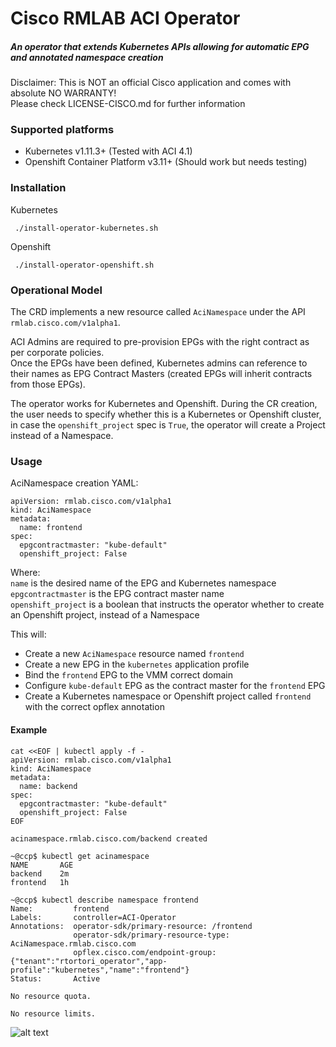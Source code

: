 # Cisco RMLAB ACI Operator
##### An operator that extends Kubernetes APIs allowing for automatic EPG and annotated namespace creation<br>
Disclaimer: This is NOT an official Cisco application and comes with absolute NO WARRANTY! <br>Please check LICENSE-CISCO.md for further information <br>

### Supported platforms
* Kubernetes v1.11.3+ (Tested with ACI 4.1)
* Openshift Container Platform v3.11+ (Should work but needs testing)


### Installation
Kubernetes

``` ./install-operator-kubernetes.sh```

Openshift

``` ./install-operator-openshift.sh```

### Operational Model
The CRD implements a new resource called `AciNamespace` under the API `rmlab.cisco.com/v1alpha1`.<br>

ACI Admins are required to pre-provision EPGs with the right contract as per corporate policies. <br>
Once the EPGs have been defined, Kubernetes admins can reference to their names as EPG Contract Masters (created EPGs will inherit contracts from those EPGs).<br>

The operator works for Kubernetes and Openshift. During the CR creation, the user needs to specify whether this is a Kubernetes or Openshift cluster, in case the `openshift_project` spec is `True`, the operator will create a Project instead of a Namespace.

### Usage

AciNamespace creation YAML:

```
apiVersion: rmlab.cisco.com/v1alpha1
kind: AciNamespace
metadata:
  name: frontend
spec:
  epgcontractmaster: "kube-default"
  openshift_project: False
```

Where:<br>
`name` is the desired name of the EPG and Kubernetes namespace<br>
`epgcontractmaster` is the EPG contract master name<br>
`openshift_project` is a boolean that instructs the operator whether to create an Openshift project, instead of a Namespace

This will:

* Create a new `AciNamespace` resource named `frontend`
* Create a new EPG in the `kubernetes` application profile
* Bind the `frontend` EPG to the VMM correct domain
* Configure `kube-default` EPG as the contract master for the `frontend` EPG
* Create a Kubernetes namespace or Openshift project called `frontend` with the correct opflex annotation

#### Example
```
cat <<EOF | kubectl apply -f -
apiVersion: rmlab.cisco.com/v1alpha1
kind: AciNamespace
metadata:
  name: backend
spec:
  epgcontractmaster: "kube-default"
  openshift_project: False
EOF
	
acinamespace.rmlab.cisco.com/backend created
```

```
~@ccp$ kubectl get acinamespace
NAME       AGE
backend    2m
frontend   1h
```

```
~@ccp$ kubectl describe namespace frontend
Name:         frontend
Labels:       controller=ACI-Operator
Annotations:  operator-sdk/primary-resource: /frontend
              operator-sdk/primary-resource-type: AciNamespace.rmlab.cisco.com
              opflex.cisco.com/endpoint-group:  {"tenant":"rtortori_operator","app-profile":"kubernetes","name":"frontend"}
Status:       Active

No resource quota.

No resource limits.
```

![alt text](https://raw.githubusercontent.com/rtortori/rmlab-aci-operator/master/screenshots/epg.png "EPGs in ACI")

